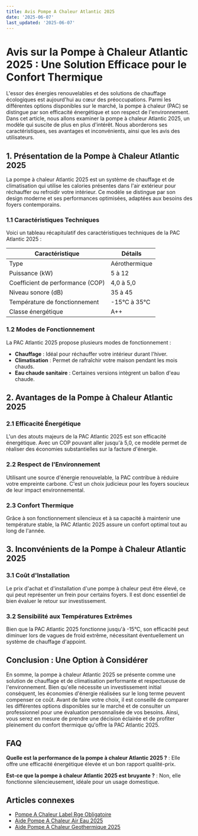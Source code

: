 ```yaml
---
title: Avis Pompe A Chaleur Atlantic 2025
date: '2025-06-07'
last_updated: '2025-06-07'
---
```


# Avis sur la Pompe à Chaleur Atlantic 2025 : Une Solution Efficace pour le Confort Thermique

L'essor des énergies renouvelables et des solutions de chauffage écologiques est aujourd'hui au cœur des préoccupations. Parmi les différentes options disponibles sur le marché, la pompe à chaleur (PAC) se distingue par son efficacité énergétique et son respect de l'environnement. Dans cet article, nous allons examiner la pompe à chaleur Atlantic 2025, un modèle qui suscite de plus en plus d'intérêt. Nous aborderons ses caractéristiques, ses avantages et inconvénients, ainsi que les avis des utilisateurs.

## 1. Présentation de la Pompe à Chaleur Atlantic 2025

La pompe à chaleur Atlantic 2025 est un système de chauffage et de climatisation qui utilise les calories présentes dans l'air extérieur pour réchauffer ou refroidir votre intérieur. Ce modèle se distingue par son design moderne et ses performances optimisées, adaptées aux besoins des foyers contemporains.

### 1.1 Caractéristiques Techniques

Voici un tableau récapitulatif des caractéristiques techniques de la PAC Atlantic 2025 :

| **Caractéristique**       | **Détails**                |
|--------------------------|----------------------------|
| Type                     | Aérothermique              |
| Puissance (kW)          | 5 à 12                     |
| Coefficient de performance (COP) | 4,0 à 5,0          |
| Niveau sonore (dB)      | 35 à 45                    |
| Température de fonctionnement | -15°C à 35°C         |
| Classe énergétique       | A++                        |

### 1.2 Modes de Fonctionnement

La PAC Atlantic 2025 propose plusieurs modes de fonctionnement :
- **Chauffage** : Idéal pour réchauffer votre intérieur durant l'hiver.
- **Climatisation** : Permet de rafraîchir votre maison pendant les mois chauds.
- **Eau chaude sanitaire** : Certaines versions intègrent un ballon d'eau chaude.

## 2. Avantages de la Pompe à Chaleur Atlantic 2025

### 2.1 Efficacité Énergétique

L'un des atouts majeurs de la PAC Atlantic 2025 est son efficacité énergétique. Avec un COP pouvant aller jusqu'à 5,0, ce modèle permet de réaliser des économies substantielles sur la facture d'énergie.

### 2.2 Respect de l'Environnement

Utilisant une source d'énergie renouvelable, la PAC contribue à réduire votre empreinte carbone. C'est un choix judicieux pour les foyers soucieux de leur impact environnemental.

### 2.3 Confort Thermique

Grâce à son fonctionnement silencieux et à sa capacité à maintenir une température stable, la PAC Atlantic 2025 assure un confort optimal tout au long de l'année.

## 3. Inconvénients de la Pompe à Chaleur Atlantic 2025

### 3.1 Coût d'Installation

Le prix d'achat et d'installation d'une pompe à chaleur peut être élevé, ce qui peut représenter un frein pour certains foyers. Il est donc essentiel de bien évaluer le retour sur investissement.

### 3.2 Sensibilité aux Températures Extrêmes

Bien que la PAC Atlantic 2025 fonctionne jusqu'à -15°C, son efficacité peut diminuer lors de vagues de froid extrême, nécessitant éventuellement un système de chauffage d'appoint.

## Conclusion : Une Option à Considérer

En somme, la pompe à chaleur Atlantic 2025 se présente comme une solution de chauffage et de climatisation performante et respectueuse de l'environnement. Bien qu'elle nécessite un investissement initial conséquent, les économies d'énergie réalisées sur le long terme peuvent compenser ce coût. Avant de faire votre choix, il est conseillé de comparer les différentes options disponibles sur le marché et de consulter un professionnel pour une évaluation personnalisée de vos besoins. Ainsi, vous serez en mesure de prendre une décision éclairée et de profiter pleinement du confort thermique qu'offre la PAC Atlantic 2025.

## FAQ
**Quelle est la performance de la pompe à chaleur Atlantic 2025 ?**
: Elle offre une efficacité énergétique élevée et un bon rapport qualité-prix.

**Est-ce que la pompe à chaleur Atlantic 2025 est bruyante ?**
: Non, elle fonctionne silencieusement, idéale pour un usage domestique.

## Articles connexes
- [Pompe A Chaleur Label Rge Obligatoire](/pompe-a-chaleur-label-rge-obligatoire/)
- [Aide Pompe A Chaleur Air Eau 2025](/aide-pompe-a-chaleur-air-eau-2025/)
- [Aide Pompe A Chaleur Geothermique 2025](/aide-pompe-a-chaleur-geothermique-2025/)


<script type="application/ld+json">
{
  "@context": "https://schema.org",
  "@type": "FAQPage",
  "mainEntity": [
    {
      "@type": "Question",
      "name": "Quelle est la performance de la pompe à chaleur Atlantic 2025 ?",
      "acceptedAnswer": {
        "@type": "Answer",
        "text": "Elle offre une efficacité énergétique élevée et un bon rapport qualité-prix."
      }
    },
    {
      "@type": "Question",
      "name": "Est-ce que la pompe à chaleur Atlantic 2025 est bruyante ?",
      "acceptedAnswer": {
        "@type": "Answer",
        "text": "Non, elle fonctionne silencieusement, idéale pour un usage domestique."
      }
    }
  ]
}
</script>